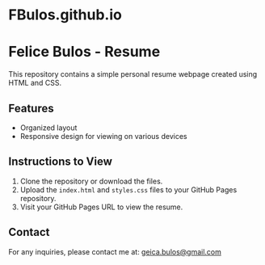 # FBulos.github.io

# Felice Bulos - Resume

This repository contains a simple personal resume webpage created using HTML and CSS. 

## Features
- Organized layout
- Responsive design for viewing on various devices

## Instructions to View
1. Clone the repository or download the files.
2. Upload the `index.html` and `styles.css` files to your GitHub Pages repository.
3. Visit your GitHub Pages URL to view the resume.

## Contact
For any inquiries, please contact me at: geica.bulos@gmail.com
